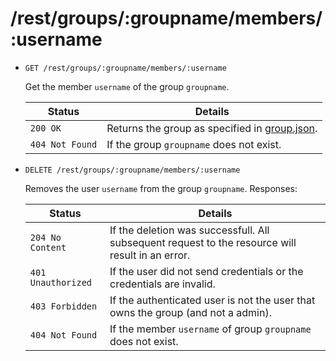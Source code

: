 # /rest/groups/:groupname/members/:username

*   `GET /rest/groups/:groupname/members/:username`

    Get the member `username` of the group `groupname`.

    | Status             | Details
    |--------------------|--------
    | `200 OK`           | Returns the group as specified in [group.json].
    | `404 Not Found`    | If the group `groupname` does not exist.


* `DELETE /rest/groups/:groupname/members/:username`

    Removes the user `username` from the group `groupname`. Responses:

    | Status             | Details
    |--------------------|--------
    | `204 No Content`   | If the deletion was successfull. All subsequent request to the resource will result in an error.
    | `401 Unauthorized` | If the user did not send credentials or the credentials are invalid.
    | `403 Forbidden`    | If the authenticated user is not the user that owns the group (and not a admin).
    | `404 Not Found`    | If the member `username` of group `groupname` does not exist.


[group.json]:        https://github.com/enviroCar/enviroCar-server/blob/master/rest/src/main/resources/schema/group.json "group.json"
[group.modify.json]: https://github.com/enviroCar/enviroCar-server/blob/master/rest/src/main/resources/schema/group.modify.json "group.modify.json"
[group.create.json]: https://github.com/enviroCar/enviroCar-server/blob/master/rest/src/main/resources/schema/group.create.json "group.create.json"
[groups.json]:       https://github.com/enviroCar/enviroCar-server/blob/master/rest/src/main/resources/schema/groups.json "groups.json"